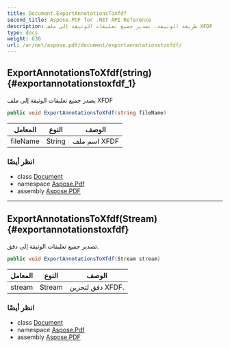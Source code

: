 ```yaml
---
title: Document.ExportAnnotationsToXfdf
second_title: Aspose.PDF for .NET API Reference
description: طريقة الوثيقة. تصدير جميع تعليقات الوثيقة إلى ملف XFDF
type: docs
weight: 630
url: /ar/net/aspose.pdf/document/exportannotationstoxfdf/
---
```

## ExportAnnotationsToXfdf(string) {#exportannotationstoxfdf_1}

يصدر جميع تعليقات الوثيقة إلى ملف XFDF

```csharp
public void ExportAnnotationsToXfdf(string fileName)
```

| المعامل | النوع | الوصف |
| --- | --- | --- |
| fileName | String | اسم ملف XFDF |

### انظر أيضًا

* class [Document](../)
* namespace [Aspose.Pdf](../../../aspose.pdf/)
* assembly [Aspose.PDF](../../../)

---

## ExportAnnotationsToXfdf(Stream) {#exportannotationstoxfdf}

تصدير جميع تعليقات الوثيقة إلى دفق.

```csharp
public void ExportAnnotationsToXfdf(Stream stream)
```

| المعامل | النوع | الوصف |
| --- | --- | --- |
| stream | Stream | دفق لتخزين XFDF. |

### انظر أيضًا

* class [Document](../)
* namespace [Aspose.Pdf](../../../aspose.pdf/)
* assembly [Aspose.PDF](../../../)